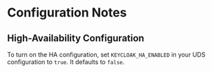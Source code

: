 # Configuration Notes

## High-Availability Configuration

To turn on the HA configuration, set `KEYCLOAK_HA_ENABLED` in your UDS configuration to `true`. It defaults to `false`.
